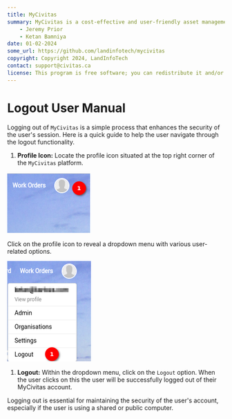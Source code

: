 ```yaml
---
title: MyCivitas
summary: MyCivitas is a cost-effective and user-friendly asset management platform designed specifically for small communities. This comprehensive solution offers an all-inclusive and easy-to-use platform, empowering users to efficiently record and manage their assets within a powerful information system. With MyCivitas, communities can streamline their asset management processes, ensuring a seamless and effective approach to organising and overseeing their valuable resources.
    - Jeremy Prior
    - Ketan Bamniya
date: 01-02-2024
some_url: https://github.com/landinfotech/mycivitas
copyright: Copyright 2024, LandInfoTech
contact: support@civitas.ca
license: This program is free software; you can redistribute it and/or modify it under the terms of the GNU Affero General Public License as published by the Free Software Foundation; either version 3 of the License, or (at your option) any later version.
---
```


# Logout User Manual

Logging out of `MyCivitas` is a simple process that enhances the security of the user's session. Here is a quick guide to help the user navigate through the logout functionality.

1. **Profile Icon:** Locate the profile icon situated at the top right corner of the `MyCivitas` platform.

![profile icon](./img/logout-1.png)

Click on the profile icon to reveal a dropdown menu with various user-related options.

![logout option](./img/logout-2.png)

1. **Logout:** Within the dropdown menu, click on the `Logout` option. When the user clicks on this the user will be successfully logged out of their MyCivitas account.

Logging out is essential for maintaining the security of the user's account, especially if the user is using a shared or public computer.
